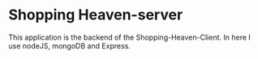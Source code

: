 # Shopping Heaven-server
This application is the backend of the Shopping-Heaven-Client.
In here I use nodeJS, mongoDB and Express.

